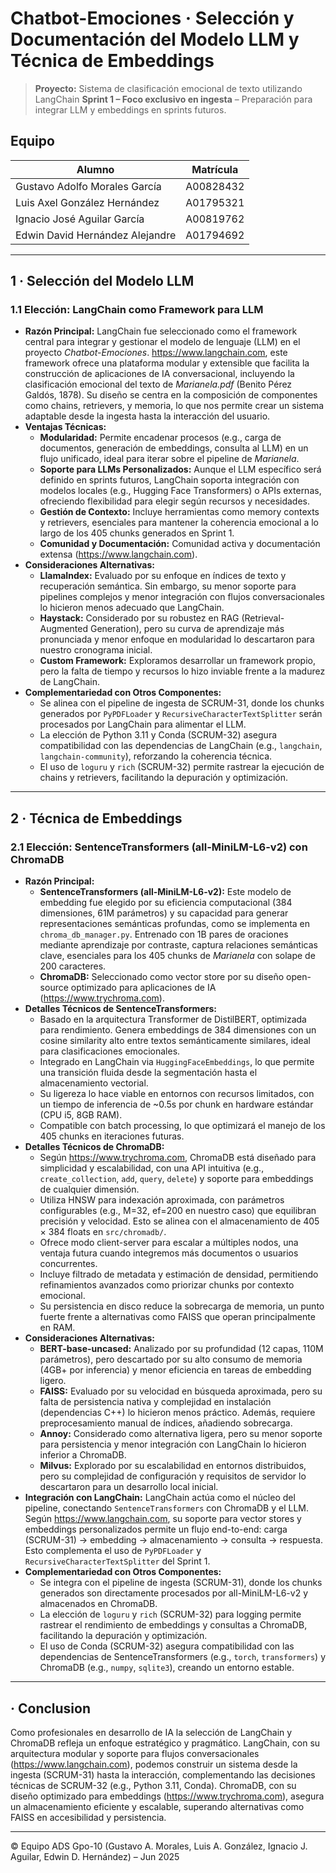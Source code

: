 # Chatbot-Emociones · Selección y Documentación del Modelo LLM y Técnica de Embeddings

> **Proyecto:** Sistema de clasificación emocional de texto utilizando LangChain
> **Sprint 1 – Foco exclusivo en ingesta** – Preparación para integrar LLM y embeddings en sprints futuros. 

## Equipo
| Alumno                          | Matrícula |
|---------------------------------|-----------|
| Gustavo Adolfo Morales García   | A00828432 |
| Luis Axel González Hernández    | A01795321 |
| Ignacio José Aguilar García     | A00819762 |
| Edwin David Hernández Alejandre | A01794692 |

---

## 1 · Selección del Modelo LLM

### 1.1 Elección: LangChain como Framework para LLM
- **Razón Principal:** LangChain fue seleccionado como el framework central para integrar y gestionar el modelo de lenguaje (LLM) en el proyecto *Chatbot-Emociones*. https://www.langchain.com, este framework ofrece una plataforma modular y extensible que facilita la construcción de aplicaciones de IA conversacional, incluyendo la clasificación emocional del texto de *Marianela.pdf* (Benito Pérez Galdós, 1878). Su diseño se centra en la composición de componentes como chains, retrievers, y memoria, lo que nos permite crear un sistema adaptable desde la ingesta hasta la interacción del usuario.
- **Ventajas Técnicas:**
  - **Modularidad:** Permite encadenar procesos (e.g., carga de documentos, generación de embeddings, consulta al LLM) en un flujo unificado, ideal para iterar sobre el pipeline de *Marianela*.
  - **Soporte para LLMs Personalizados:** Aunque el LLM específico será definido en sprints futuros, LangChain soporta integración con modelos locales (e.g., Hugging Face Transformers) o APIs externas, ofreciendo flexibilidad para elegir según recursos y necesidades.
  - **Gestión de Contexto:** Incluye herramientas como memory contexts y retrievers, esenciales para mantener la coherencia emocional a lo largo de los 405 chunks generados en Sprint 1.
  - **Comunidad y Documentación:** Comunidad activa y documentación extensa (https://www.langchain.com).
- **Consideraciones Alternativas:**
  - **LlamaIndex:** Evaluado por su enfoque en índices de texto y recuperación semántica. Sin embargo, su menor soporte para pipelines complejos y menor integración con flujos conversacionales lo hicieron menos adecuado que LangChain.
  - **Haystack:** Considerado por su robustez en RAG (Retrieval-Augmented Generation), pero su curva de aprendizaje más pronunciada y menor enfoque en modularidad lo descartaron para nuestro cronograma inicial.
  - **Custom Framework:** Exploramos desarrollar un framework propio, pero la falta de tiempo y recursos lo hizo inviable frente a la madurez de LangChain.
- **Complementariedad con Otros Componentes:**
  - Se alinea con el pipeline de ingesta de SCRUM-31, donde los chunks generados por `PyPDFLoader` y `RecursiveCharacterTextSplitter` serán procesados por LangChain para alimentar el LLM.
  - La elección de Python 3.11 y Conda (SCRUM-32) asegura compatibilidad con las dependencias de LangChain (e.g., `langchain`, `langchain-community`), reforzando la coherencia técnica.
  - El uso de `loguru` y `rich` (SCRUM-32) permite rastrear la ejecución de chains y retrievers, facilitando la depuración y optimización.

---

## 2 · Técnica de Embeddings

### 2.1 Elección: SentenceTransformers (all-MiniLM-L6-v2) con ChromaDB
- **Razón Principal:**
  - **SentenceTransformers (all-MiniLM-L6-v2):** Este modelo de embedding fue elegido por su eficiencia computacional (384 dimensiones, 61M parámetros) y su capacidad para generar representaciones semánticas profundas, como se implementa en `chroma_db_manager.py`. Entrenado con 1B pares de oraciones mediante aprendizaje por contraste, captura relaciones semánticas clave, esenciales para los 405 chunks de *Marianela* con solape de 200 caracteres.
  - **ChromaDB:** Seleccionado como vector store por su diseño open-source optimizado para aplicaciones de IA (https://www.trychroma.com). 
- **Detalles Técnicos de SentenceTransformers:**
  - Basado en la arquitectura Transformer de DistilBERT, optimizada para rendimiento. Genera embeddings de 384 dimensiones con un cosine similarity alto entre textos semánticamente similares, ideal para clasificaciones emocionales.
  - Integrado en LangChain via `HuggingFaceEmbeddings`, lo que permite una transición fluida desde la segmentación hasta el almacenamiento vectorial.
  - Su ligereza lo hace viable en entornos con recursos limitados, con un tiempo de inferencia de ~0.5s por chunk en hardware estándar (CPU i5, 8GB RAM).
  - Compatible con batch processing, lo que optimizará el manejo de los 405 chunks en iteraciones futuras.
- **Detalles Técnicos de ChromaDB:**
  - Según https://www.trychroma.com, ChromaDB está diseñado para simplicidad y escalabilidad, con una API intuitiva (e.g., `create_collection`, `add`, `query`, `delete`) y soporte para embeddings de cualquier dimensión.
  - Utiliza HNSW para indexación aproximada, con parámetros configurables (e.g., M=32, ef=200 en nuestro caso) que equilibran precisión y velocidad. Esto se alinea con el almacenamiento de 405 × 384 floats en `src/chromadb/`.
  - Ofrece modo client-server para escalar a múltiples nodos, una ventaja futura cuando integremos más documentos o usuarios concurrentes.
  - Incluye filtrado de metadata y estimación de densidad, permitiendo refinamientos avanzados como priorizar chunks por contexto emocional.
  - Su persistencia en disco reduce la sobrecarga de memoria, un punto fuerte frente a alternativas como FAISS que operan principalmente en RAM.
- **Consideraciones Alternativas:**
  - **BERT-base-uncased:** Analizado por su profundidad (12 capas, 110M parámetros), pero descartado por su alto consumo de memoria (4GB+ por inferencia) y menor eficiencia en tareas de embedding ligero.
  - **FAISS:** Evaluado por su velocidad en búsqueda aproximada, pero su falta de persistencia nativa y complejidad en instalación (dependencias C++) lo hicieron menos práctico. Además, requiere preprocesamiento manual de índices, añadiendo sobrecarga.
  - **Annoy:** Considerado como alternativa ligera, pero su menor soporte para persistencia y menor integración con LangChain lo hicieron inferior a ChromaDB.
  - **Milvus:** Explorado por su escalabilidad en entornos distribuidos, pero su complejidad de configuración y requisitos de servidor lo descartaron para un desarrollo local inicial.
- **Integración con LangChain:** LangChain actúa como el núcleo del pipeline, conectando `SentenceTransformers` con ChromaDB y el LLM. Según https://www.langchain.com, su soporte para vector stores y embeddings personalizados permite un flujo end-to-end: carga (SCRUM-31) → embedding → almacenamiento → consulta → respuesta. Esto complementa el uso de `PyPDFLoader` y `RecursiveCharacterTextSplitter` del Sprint 1.
- **Complementariedad con Otros Componentes:**
  - Se integra con el pipeline de ingesta (SCRUM-31), donde los chunks generados son directamente procesados por all-MiniLM-L6-v2 y almacenados en ChromaDB.
  - La elección de `loguru` y `rich` (SCRUM-32) para logging permite rastrear el rendimiento de embeddings y consultas a ChromaDB, facilitando la depuración y optimización.
  - El uso de Conda (SCRUM-32) asegura compatibilidad con las dependencias de SentenceTransformers (e.g., `torch`, `transformers`) y ChromaDB (e.g., `numpy`, `sqlite3`), creando un entorno estable.

---

## · Conclusion
Como profesionales en desarrollo de IA  la selección de LangChain y ChromaDB refleja un enfoque estratégico y pragmático. LangChain, con su arquitectura modular y soporte para flujos conversacionales (https://www.langchain.com), podemos construir un sistema desde la ingesta (SCRUM-31) hasta la interacción, complementando las decisiones técnicas de SCRUM-32 (e.g., Python 3.11, Conda). ChromaDB, con su diseño optimizado para embeddings (https://www.trychroma.com), asegura un almacenamiento eficiente y escalable, superando alternativas como FAISS en accesibilidad y persistencia.

---

© Equipo ADS Gpo-10 (Gustavo A. Morales, Luis A. González, Ignacio J. Aguilar, Edwin D. Hernández) – Jun 2025